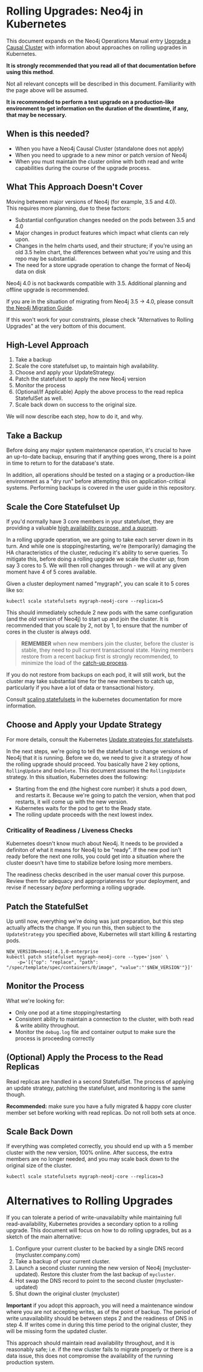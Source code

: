 # Rolling Upgrades:  Neo4j in Kubernetes

This document expands on the Neo4j Operations Manual entry
[Upgrade a Causal Cluster](https://neo4j.com/docs/operations-manual/current/upgrade/causal-cluster/) with information about approaches on rolling upgrades in Kubernetes.

**It is strongly recommended that you read all of that documentation before using this method**.

Not all relevant concepts will be described in this document.  Familiarity with the page above will be assumed.

**It is recommended to perform a test upgrade on a production-like environment to get information on the duration of the downtime, if any, that may be necessary.**

## When is this needed?

* When you have a Neo4j Causal Cluster (standalone does not apply)
* When you need to upgrade to a new minor or patch version of Neo4j
* When you must maintain the cluster online with both read and write capabilities during the course of the upgrade process.

## What This Approach Doesn't Cover

Moving between major versions of Neo4j (for example, 3.5 and 4.0).  
This requires more planning, due to these factors:

* Substantial configuration changes needed on the pods between 3.5 and 4.0
* Major changes in product features which impact what clients can rely upon.
* Changes in the helm charts used, and their structure; if you're using an old
3.5 helm chart, the differences between what you're using and this repo may be substantial.
* The need for a store upgrade operation to change the format of Neo4j data on disk

Neo4j 4.0 is not backwards compatible with 3.5. Additional planning and offline upgrade is recommended.

If you are in the situation of migrating from Neo4j 3.5 -> 4.0, please consult
[the Neo4j Migration Guide](https://neo4j.com/docs/migration-guide/current/).

If this won't work for your constraints, please check "Alternatives to Rolling Upgrades" 
at the very bottom of this document.

## High-Level Approach

1. Take a backup
2. Scale the core statefulset up, to maintain high availability. 
3. Choose and apply your UpdateStrategy.
4. Patch the statefulset to apply the new Neo4j version
5. Monitor the process
6. (Optional/If Applicable) Apply the above process to the read replica StatefulSet as well.
7. Scale back down on success to the original size.

We will now describe each step, how to do it, and why.

## Take a Backup

Before doing any major system maintenance operation, it's crucial to have an up-to-date backup, ensuring that if anything goes wrong, there is a point in time to return to for the database's state.

In addition, all operations should be tested on a staging or a production-like environment as a "dry run" before attempting this on application-critical systems.   Performing backups is covered in the user guide in this repository.

## Scale the Core Statefulset Up

If you'd normally have 3 core members in your statefulset, they are providing a valuable 
[high availability purpose, and a quorum](https://neo4j.com/docs/operations-manual/current/clustering/introduction/#causal-clustering-introduction-operational).

In a rolling upgrade operation, we are going to take each server *down* in its turn.  And while one is stopping/restarting, we're (temporarily) damaging the HA characteristics of the
cluster, reducing it's ability to serve queries.   To mitigate this, before doing
a rolling upgrade we scale the cluster *up*, from say 3 cores to 5.  We will then roll
changes through - we will at any given moment have 4 of 5 cores available.

Given a cluster deployment named "mygraph", you can scale it to 5 cores like so:

```
kubectl scale statefulsets mygraph-neo4j-core --replicas=5
```

This should immediately schedule 2 new pods with the same configuration (and the *old* version of Neo4j) to start up and join the cluster.  It is recommended that you scale by 2, not by 1,
to ensure that the number of cores in the cluster is always odd.

> **REMEMBER** when new members join the cluster, before the cluster is stable, they
> need to pull current transactional state.  Having members restore from a recent
> backup first is strongly recommended, to minimize the load of the 
> [catch-up process](https://neo4j.com/docs/operations-manual/current/clustering-advanced/lifecycle/#causal-clustering-catchup-protocol).

If you do not restore from backups on each pod, it will still work, but the cluster may take
substantial time for the new members to catch up, particularly if you have a lot of data or
transactional history.

Consult [scaling statefulsets](https://kubernetes.io/docs/tasks/run-application/scale-stateful-set/#scaling-statefulsets) in the kubernetes documentation for more information.

## Choose and Apply your Update Strategy

For more details, consult the Kubernetes [Update strategies for statefulsets](https://kubernetes.io/docs/concepts/workloads/controllers/statefulset/#update-strategies).

In the next steps, we're going to tell the statefulset to change versions of Neo4j that it is
running.  Before we do, we need to give it a strategy of how the rolling upgrade should proceed.
You basically have 2 key options, `RollingUpdate` and `OnDelete`.  This document assumes the
`RollingUpdate` strategy.  In this situation, Kubernetes does the following:

* Starting from the end (the highest core number) it shuts a pod down, and restarts it.  Because
we're going to patch the version, when that pod restarts, it will come up with the new version.
* Kubernetes waits for the pod to get to the Ready state.
* The rolling update proceeds with the next lowest index.

### Criticality of Readiness / Liveness Checks

Kubernetes doesn't know much about Neo4j.  It needs to be provided a definiton of what it
means for Neo4j to be "ready".   If the new pod isn't ready before the next one rolls, you
could get into a situation where the cluster doesn't have time to stabilize before losing
more members.  

The readiness checks described in the user manual cover this purpose.  Review them for
adequacy and appropriateness for your deployment, and revise if necessary *before* performing
a rolling upgrade.

## Patch the StatefulSet

Up until now, everything we're doing was just preparation, but this step actually affects the
change.  If you run this, then subject to the `UpdateStrategy` you specified above, Kubernetes
will start killing & restarting pods.

```
NEW_VERSION=neo4j:4.1.0-enterprise
kubectl patch statefulset mygraph-neo4j-core --type='json' \
    -p='[{"op": "replace", "path": "/spec/template/spec/containers/0/image", "value":"'$NEW_VERSION'"}]'
```

## Monitor the Process

What we're looking for:
* Only one pod at a time stopping/restarting
* Consistent ability to maintain a connection to the cluster, with both read & write ability throughout.
* Monitor the `debug.log` file and container output to make sure the process is proceeding correctly

## (Optional) Apply the Process to the Read Replicas

Read replicas are handled in a second StatefulSet.  The process of applying an update
strategy, patching the statefulset, and monitoring is the same though.

**Recommended:** make sure you have a fully migrated & happy core cluster member set
before working with read replicas.  Do not roll both sets at once.

## Scale Back Down

If everything was completed correctly, you should end up with a 5 member cluster with
the new version, 100% online.  After success, the extra members are no longer needed,
and you may scale back down to the original size of the cluster.

```
kubectl scale statefulsets mygraph-neo4j-core --replicas=3
```

# Alternatives to Rolling Upgrades

If you can tolerate a period of write-unavailabilty while maintaining full read-availability,
Kubernetes provides a secondary option to a rolling upgrade.  This document will focus on
how to do rolling upgrades, but as a sketch of the main alternative:

1. Configure your current cluster to be backed by a single DNS record (mycluster.company.com)
2. Take a backup of your current cluster.
3. Launch a second cluster running the new version of Neo4j (mycluster-updated).  Restore
this cluster from the last backup of `mycluster`.
4. Hot swap the DNS record to point to the second cluster (mycluster-updated)
5. Shut down the original cluster (mycluster)

**Important** if you adopt this approach, you will need a maintenance window where you are
not accepting writes, as of the point of backup.  The period of write unavailability should
be between steps 2 and the readiness of DNS in step 4.  If writes come in during this time
period to the original cluster, they will be missing form the updated cluster.

This approach should maintain read availability throughout, and it is reasonably safe; i.e.
if the new cluster fails to migrate properly or there is a data issue, this does not compromise
the availability of the running production system.
